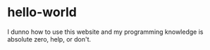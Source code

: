 # hello-world
I dunno how to use this website and my programming knowledge is absolute zero, help, or don't.
